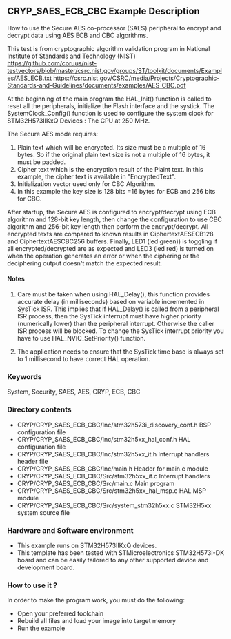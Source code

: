 ## <b>CRYP_SAES_ECB_CBC Example Description</b>

How to use the Secure AES co-processor (SAES) peripheral to encrypt and decrypt data
using AES ECB and CBC algorithms.

This test is from cryptographic algorithm validation program in National Institute of Standards and Technology (NIST)
https://github.com/coruus/nist-testvectors/blob/master/csrc.nist.gov/groups/ST/toolkit/documents/Examples/AES_ECB.txt
https://csrc.nist.gov/CSRC/media/Projects/Cryptographic-Standards-and-Guidelines/documents/examples/AES_CBC.pdf

At the beginning of the main program the HAL_Init() function is called to reset
all the peripherals, initialize the Flash interface and the systick.
The SystemClock_Config() function is used to configure the system clock for STM32H573IIKxQ Devices :
The CPU at 250 MHz.

The Secure AES mode requires:

1. Plain text which will be encrypted. Its size must be a multiple of 16 bytes.
   So if the original plain text size is not a multiple of 16 bytes, it must be padded.
2. Cipher text which is the encryption result of the Plaint text. In this
   example, the cipher text is available in "EncryptedText".
3. Initialization vector used only for CBC Algorithm.
4. In this example the key size is 128 bits =16 bytes for ECB and 256 bits for CBC.

After startup, the Secure AES is configured to encrypt/decrypt using ECB algorithm
and 128-bit key length, then change the configuration to use CBC algorithm and
256-bit key length then perform the encrypt/decrypt.
All encrypted texts are compared to known results in CiphertextAESECB128 and
CiphertextAESCBC256 buffers.
Finally, LED1 (led green)) is toggling if all encrypted/decrypted are as expected and
LED3 (led red) is turned on when the operation generates an error or when the ciphering
or the deciphering output doesn't match the expected result.


#### <b>Notes</b>

 1. Care must be taken when using HAL_Delay(), this function provides accurate delay (in milliseconds)
    based on variable incremented in SysTick ISR. This implies that if HAL_Delay() is called from
    a peripheral ISR process, then the SysTick interrupt must have higher priority (numerically lower)
    than the peripheral interrupt. Otherwise the caller ISR process will be blocked.
    To change the SysTick interrupt priority you have to use HAL_NVIC_SetPriority() function.

 2. The application needs to ensure that the SysTick time base is always set to 1 millisecond
    to have correct HAL operation.


### <b>Keywords</b>

System, Security, SAES, AES, CRYP, ECB, CBC

### <b>Directory contents</b>

  - CRYP/CRYP_SAES_ECB_CBC/Inc/stm32h573i_discovery_conf.h  BSP configuration file
  - CRYP/CRYP_SAES_ECB_CBC/Inc/stm32h5xx_hal_conf.h    		HAL configuration file
  - CRYP/CRYP_SAES_ECB_CBC/Inc/stm32h5xx_it.h          		Interrupt handlers header file
  - CRYP/CRYP_SAES_ECB_CBC/Inc/main.h                  		Header for main.c module
  - CRYP/CRYP_SAES_ECB_CBC/Src/stm32h5xx_it.c          		Interrupt handlers
  - CRYP/CRYP_SAES_ECB_CBC/Src/main.c                  		Main program
  - CRYP/CRYP_SAES_ECB_CBC/Src/stm32h5xx_hal_msp.c     		HAL MSP module
  - CRYP/CRYP_SAES_ECB_CBC/Src/system_stm32h5xx.c      		STM32H5xx system source file

### <b>Hardware and Software environment</b>

  - This example runs on STM32H573IIKxQ devices.
  - This template has been tested with STMicroelectronics STM32H573I-DK
    board and can be easily tailored to any other supported device
    and development board.

### <b>How to use it ?</b>

In order to make the program work, you must do the following:

 - Open your preferred toolchain
 - Rebuild all files and load your image into target memory
 - Run the example


